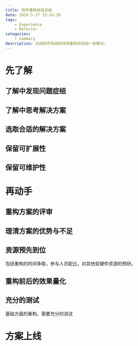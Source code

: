 ```yaml
---
title: 软件重构经验总结
date: 2016-5-17 15:24:39
tags:
    - Experience
    - Refactor
categories:
    - Summary
description: 总结软件系统的持续重构经验和一些教训。
---
```


# 先了解
## 了解中发现问题症结
## 了解中思考解决方案
## 选取合适的解决方案
## 保留可扩展性
## 保留可维护性

# 再动手
## 重构方案的评审
## 理清方案的优势与不足
## 资源预先到位
包括重构的时间争取，参与人员配比，对其他软硬件资源的预研。
## 重构前后的效果量化
## 充分的测试
基础方面的重构，需要充分的测试

# 方案上线